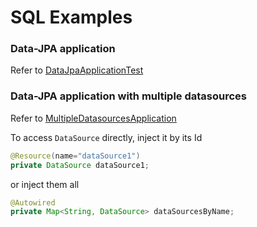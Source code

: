 # SQL Examples

### Data-JPA application
Refer to [DataJpaApplicationTest](example-sql/src/test/java/com/github/ledoyen/automocker/examples/DataJpaApplicationTest.java)

### Data-JPA application with multiple datasources
Refer to [MultipleDatasourcesApplication](example-sql/src/test/java/com/github/ledoyen/automocker/examples/MultipleDatasourcesApplication.java)

To access `DataSource` directly, inject it by its Id
```java
@Resource(name="dataSource1")
private DataSource dataSource1;
```
or inject them all
```java
@Autowired
private Map<String, DataSource> dataSourcesByName;
```

